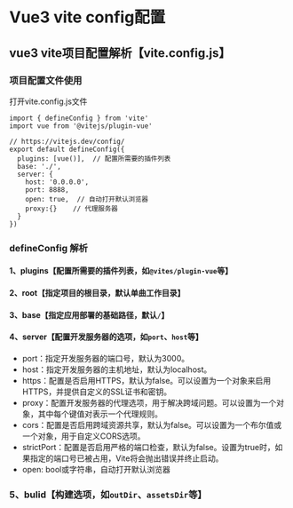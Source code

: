 # Vue3 vite config配置

## vue3 vite项目配置解析【vite.config.js】

### 项目配置文件使用
打开vite.config.js文件
```
import { defineConfig } from 'vite'
import vue from '@vitejs/plugin-vue'

// https://vitejs.dev/config/
export default defineConfig({
  plugins: [vue()],  // 配置所需要的插件列表
  base: './',
  server: {
    host: '0.0.0.0', 
    port: 8888,
    open: true,  // 自动打开默认浏览器
    proxy:{}    // 代理服务器
  }
})
```

### defineConfig 解析


#### 1、plugins【配置所需要的插件列表，如`@vites/plugin-vue`等】


#### 2、root【指定项目的根目录，默认单曲工作目录】


#### 3、base【指定应用部署的基础路径，默认`/`】


#### 4、server【配置开发服务器的选项，如`port`、`host`等】  
* port：指定开发服务器的端口号，默认为3000。
* host：指定开发服务器的主机地址，默认为localhost。
* https：配置是否启用HTTPS，默认为false。可以设置为一个对象来启用HTTPS，并提供自定义的SSL证书和密钥。
* proxy：配置开发服务器的代理选项，用于解决跨域问题。可以设置为一个对象，其中每个键值对表示一个代理规则。
* cors：配置是否启用跨域资源共享，默认为false。可以设置为一个布尔值或一个对象，用于自定义CORS选项。
* strictPort：配置是否启用严格的端口检查，默认为false。设置为true时，如果指定的端口号已被占用，Vite将会抛出错误并终止启动。
* open: bool或字符串，自动打开默认浏览器

### 5、bulid【构建选项，如`outDir`、`assetsDir`等】